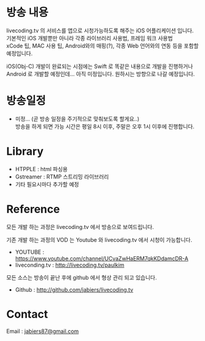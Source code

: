 # 방송 내용
livecoding.tv 의 서비스를 앱으로 시청가능하도록 해주는 iOS 어플리케이션 입니다.  
기본적인 iOS 개발뿐만 아니라 각종 라이브러리 사용법, 프레임 워크 사용법  
xCode 팁, MAC 사용 팁, Android와의 매핑(?), 각종 Web 언어와의 연동 등을 포함할 예정입니다.  
  
iOS(Obj-C) 개발이 완료되는 시점에는 Swift 로 똑같은 내용으로 개발을 진행하거나  
Android 로 개발할 예정인데... 아직 미정입니다. 원하시는 방향으로 나갈 예정입니다.

# 방송일정
- 미정... (곧 방송 일정을 주기적으로 맞춰보도록 할게요..)  
방송을 하게 되면 가능 시간은 평일 8시 이후, 주말은 오후 1시 이후에 진행합니다.

# Library
- HTPPLE : html 파싱용
- Gstreamer : RTMP 스트리밍 라이브러리
- 기타 필요시마다 추가할 예정

# Reference
모든 개발 하는 과정은 livecoding.tv 에서 방송으로 보여드립니다.

기존 개발 하는 과정의 VOD 는 Youtube 와 livecoding.tv 에서 시청이 가능합니다.
- YOUTUBE : https://www.youtube.com/channel/UCvaZwHaERM7qkKDdamcDR-A
- liveconding.tv  : http://livecoding.tv/paulkim

모든 소스는 방송이 끝난 후에 github 에서 형상 관리 되고 있습니다.
- Github : http://github.com/jabiers/livecoding.tv

# Contact
Email : jabiers87@gmail.com
